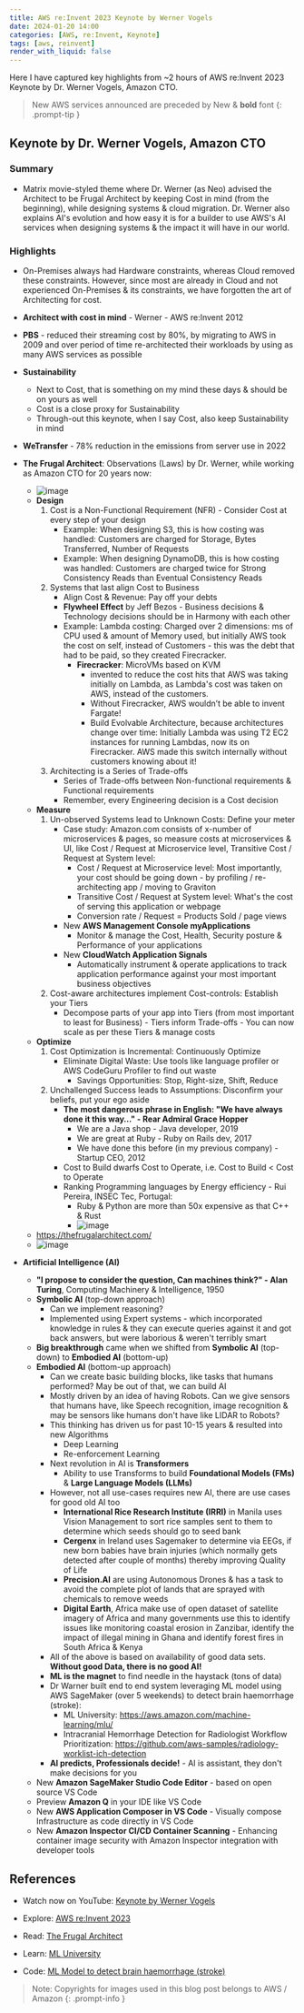 ```yaml
---
title: AWS re:Invent 2023 Keynote by Werner Vogels
date: 2024-01-20 14:00
categories: [AWS, re:Invent, Keynote]
tags: [aws, reinvent]
render_with_liquid: false
---
```


Here I have captured key highlights from ~2 hours of AWS re:Invent 2023 Keynote by Dr. Werner Vogels, Amazon CTO. 

> New AWS services announced are preceded by New &amp; **bold** font
{: .prompt-tip }

## Keynote by Dr. Werner Vogels, Amazon CTO

### Summary

-  Matrix movie-styled theme where Dr. Werner (as Neo) advised the Architect to be Frugal Architect by keeping Cost in mind (from the beginning), while designing systems & cloud migration. Dr. Werner also explains AI's evolution and how easy it is for a builder to use AWS's AI services when designing systems & the impact it will have  in our world.

### Highlights

- On-Premises always had Hardware constraints, whereas Cloud removed these constraints. However, since most are already in Cloud and not experienced On-Premises & its constraints, we have forgotten the art of Architecting for cost.
- **Architect with cost in mind** - Werner - AWS re:Invent 2012
- **PBS** - reduced their streaming cost by 80%, by migrating to AWS in 2009 and over period of time re-architected their workloads by using as many AWS services as possible
- **Sustainability** 
    - Next to Cost, that is something on my mind these days & should be on yours as well
    - Cost is a close proxy for Sustainability
    - Through-out this keynote, when I say Cost, also keep Sustainability in mind
- **WeTransfer** - 78% reduction in the emissions from server use in 2022
- **The Frugal Architect**: Observations (Laws) by Dr. Werner, while working as Amazon CTO for 20 years now:
    - ![image](/assets/img/posts/2024-01-20-aws-reinvent-2023-keynote-werner-vogels/frugal-architect-1.png)
    - **Design**
        1. Cost is a Non-Functional Requirement (NFR) - Consider Cost at every step of your design
            - Example: When designing S3, this is how costing was handled: Customers are charged for Storage, Bytes Transferred, Number of Requests
            - Example: When designing DynamoDB, this is how costing was handled: Customers are charged twice for Strong Consistency Reads than Eventual Consistency Reads
        1. Systems that last align Cost to Business
            - Align Cost & Revenue: Pay off your debts
            - **Flywheel Effect** by Jeff Bezos - Business decisions & Technology decisions should be in Harmony with each other
            - Example: Lambda costing: Charged over 2 dimensions: ms of CPU used & amount of Memory used, but initially AWS took the cost on self, instead of Customers - this was the debt that had to be paid, so they created Firecracker.
                - **Firecracker**: MicroVMs based on KVM
                    - invented to reduce the cost hits that AWS was taking initially on Lambda, as Lambda's cost was taken on AWS, instead of the customers.
                    - Without Firecracker, AWS wouldn’t be able to invent Fargate!
                    - Build Evolvable Architecture, because architectures change over time: Initially Lambda was using T2 EC2 instances for running Lambdas, now its on Firecracker. AWS made this switch internally without customers knowing about it!
        1. Architecting is a Series of Trade-offs
            - Series of Trade-offs between Non-functional requirements & Functional requirements
            - Remember, every Engineering decision is a Cost decision
    - **Measure**
        1. Un-observed Systems lead to Unknown Costs: Define your meter
            - Case study: Amazon.com consists of x-number of microservices & pages, so measure costs at microservices & UI, like Cost / Request at Microservice level, Transitive Cost / Request at System level:
                - Cost / Request at Microservice level: Most importantly, your cost should be going down - by profiling / re-architecting app / moving to Graviton 
                - Transitive Cost / Request at System level: What's the cost of serving this application or webpage
                - Conversion rate / Request = Products Sold / page views
            - New **AWS Management Console myApplications**
                - Monitor & manage the Cost, Health, Security posture & Performance of your applications
            - New **CloudWatch Application Signals**
                - Automatically instrument & operate applications to track application performance against your most important business objectives
        1. Cost-aware architectures implement Cost-controls: Establish your Tiers
            - Decompose parts of your app into Tiers (from most important to least for Business) - Tiers inform Trade-offs - You can now scale as per these Tiers & manage costs
    - **Optimize**
        1. Cost Optimization is Incremental: Continuously Optimize 
            - Eliminate Digital Waste: Use tools like language profiler or AWS CodeGuru Profiler to find out waste
                - Savings Opportunities: Stop, Right-size, Shift, Reduce 
        1. Unchallenged Success leads to Assumptions: Disconfirm your beliefs, put your ego aside
            - **The most dangerous phrase in English: "We have always done it this way…" - Rear Admiral Grace Hopper**
                - We are a Java shop - Java developer, 2019
                - We are great at Ruby - Ruby on Rails dev, 2017
                - We have done this before (in my previous company) - Startup CEO, 2012
            - Cost to Build dwarfs Cost to Operate, i.e. Cost to Build < Cost to Operate 
            - Ranking Programming languages by Energy efficiency - Rui Pereira, INSEC Tec, Portugal:
                - Ruby & Python are more than 50x expensive as that C++ & Rust
                - ![image](/assets/img/posts/2024-01-20-aws-reinvent-2023-keynote-werner-vogels/ranking-programming-languages-by-energy-efficiency.png)
    - https://thefrugalarchitect.com/
    - ![image](/assets/img/posts/2024-01-20-aws-reinvent-2023-keynote-werner-vogels/frugal-architect-2.png)


- **Artificial Intelligence (AI)**
    - **"I propose to consider the question, Can machines think?" - Alan Turing**, Computing Machinery & Intelligence, 1950
    - **Symbolic AI** (top-down approach)
        - Can we implement reasoning?
        - Implemented using Expert systems - which incorporated knowledge in rules & they can execute queries against it and got back answers, but were laborious & weren't terribly smart
    - **Big breakthrough** came when we shifted from **Symbolic AI** (top-down) to **Embodied AI** (bottom-up)
    - **Embodied AI** (bottom-up approach)
        - Can we create basic building blocks, like tasks that humans performed? May be out of that, we can build AI
        - Mostly driven by an idea of having Robots. Can we give sensors that humans have, like Speech recognition, image recognition & may be sensors like humans don't have like LIDAR to Robots?
        - This thinking has driven us for past 10-15 years & resulted into new Algorithms
            - Deep Learning
            - Re-enforcement Learning
        - Next revolution in AI is **Transformers**
            - Ability to use Transforms to build **Foundational Models (FMs)** & **Large Language Models (LLMs)**
        - However, not all use-cases requires new AI, there are use cases for good old AI too
            - **International Rice Research Institute (IRRI)** in Manila uses Vision Management to sort rice samples sent to them to determine which seeds should go to seed bank
            - **Cergenx** in Ireland uses Sagemaker to determine via EEGs, if new born babies have brain injuries (which normally gets detected after couple of months) thereby improving Quality of Life
            - **Precision.AI** are using Autonomous Drones & has a task to avoid the complete plot of lands that are sprayed with chemicals to remove weeds
            - **Digital Earth**, Africa make use of open dataset of satellite imagery of Africa and many governments use this to identify issues like monitoring coastal erosion in Zanzibar, identify the impact of illegal mining in Ghana and identify forest fires in South Africa & Kenya
        - All of the above is based on availability of good data sets. **Without good Data, there is no good AI!**
        - **ML is the magnet** to find needle in the haystack (tons of data)
        - Dr Warner built end to end system leveraging ML model using AWS SageMaker (over 5 weekends) to detect brain haemorrhage (stroke):
            - ML University: https://aws.amazon.com/machine-learning/mlu/
            - Intracranial Hemorrhage Detection for Radiologist Workflow Prioritization: https://github.com/aws-samples/radiology-worklist-ich-detection
        - **Al predicts, Professionals decide!** - AI is assistant, they don't make decisions for you
    - New **Amazon SageMaker Studio Code Editor** - based on open source VS Code
    - Preview **Amazon Q** in your IDE like VS Code
    - New **AWS Application Composer in VS Code** - Visually compose Infrastructure as code directly in VS Code
    - New **Amazon Inspector CI/CD Container Scanning** - Enhancing container image security with Amazon Inspector integration with developer tools

## References

- Watch now on YouTube: <a href="https://youtu.be/UTRBVPvzt9w?si=TLLkG063_ehnOPld" target="_blank">Keynote by Werner Vogels</a>

- Explore: <a href="https://reinvent.awsevents.com/keynotes/?trk=direct" target="_blank">AWS re:Invent 2023</a>

- Read: <a href="https://thefrugalarchitect.com/" target="_blank">The Frugal Architect</a>

- Learn: <a href="https://aws.amazon.com/machine-learning/mlu/" target="_blank">ML University</a>

- Code: <a href="https://github.com/aws-samples/radiology-worklist-ich-detection" target="_blank">ML Model to detect brain haemorrhage (stroke)</a>

> Note: Copyrights for images used in this blog post belongs to AWS / Amazon
{: .prompt-info }